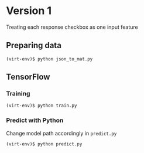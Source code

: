 # Version 1
Treating each response checkbox as one input feature

## Preparing data
```
(virt-env)$ python json_to_mat.py
```

## TensorFlow

### Training
```
(virt-env)$ python train.py
```

### Predict with Python
Change model path accordingly in `predict.py`
```
(virt-env)$ python predict.py
```
